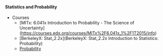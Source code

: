 #### Statistics and Probability
  * Courses
    - [MITx: 6.041x Introduction to Probability - The Science of Uncertainty] (https://courses.edx.org/courses/MITx%2F6.041x_1%2F1T2015/info)
    - [BerkeleyX: Stat_2.2x](BerkeleyX: Stat_2.2x Introduction to Statistics: Probability)
    - [Probability](https://www.coursera.org/course/probability)
